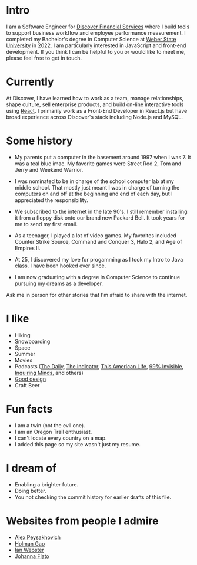 
# Intro

I am a Software Engineer for [Discover Financial Services](https://discover.com) where I build tools to support business workflow and employee performance measurement. I completed my Bachelor's degree in Computer Science at [Weber State University](https://weber.edu) in 2022.  I am particularly interested in JavaScript and front-end development. If you think I can be helpful to you or would like to meet me, please feel free to get in touch.
 
# Currently

At Discover, I have learned how to work as a team, manage relationships, shape culture, sell enterprise products, and build on-line interactive tools using [React](https://react.js). I primarily work as a Front-End Developer in React.js but have broad experience across Discover's stack including Node.js and MySQL.

# Some history

- My parents put a computer in the basement around 1997 when I was 7. It was a teal blue imac. My favorite games were Street Rod 2, Tom and Jerry and Weekend Warrior. 

- I was nominated to be in charge of the school computer lab at my middle school. That mostly just meant I was in charge of turning the computers on and off at the beginning and end of each day, but I appreciated the responsibility.

- We subscribed to the internet in the late 90's. I still remember installing it from a floppy disk onto our brand new Packard Bell. It took years for me to send my first email.

- As a teenager, I played a lot of video games. My favorites included Counter Strike Source, Command and Conquer 3, Halo 2, and Age of Empires II.

- At 25, I discovered my love for progamming as I took my Intro to Java class. I have been hooked ever since.

- I am now graduating with a degree in Computer Science to continue pursuing my dreams as a developer.

Ask me in person for other stories that I'm afraid to share with the internet.

# I like

- Hiking
- Snowboarding
- Space
- Summer
- Movies
- Podcasts ([The Daily](https://www.nytimes.com/column/the-daily), [The Indicator](https://www.npr.org/podcasts/510325/the-indicator-from-planet-money), [This American Life](https://www.thisamericanlife.org/), [99% Invisible](https://99percentinvisible.org/episodes/), [Inquiring Minds](https://inquiring.show), and others)
- [Good design](/)
- Craft Beer

# Fun facts

- I am a twin (not the evil one).
- I am an Oregon Trail enthusiast.
- I can't locate every country on a map.
- I added this page so my site wasn't just my resume.

# I dream of

- Enabling a brighter future.
- Doing better.
- You not checking the commit history for earlier drafts of this file.

# Websites from people I admire

- [Alex Peysakhovich](http://alexpeys.github.io/)
- [Holman Gao](https://golmansax.com/)
- [Ian Webster](http://ianww.com/)
- [Johanna Flato](https://www.johannaflato.com/)

